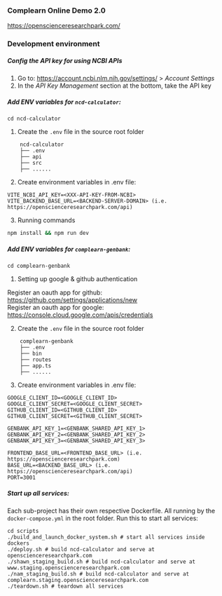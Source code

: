 ### Complearn Online Demo 2.0
https://openscienceresearchpark.com/

### Development environment
##### Config the API key for using NCBI APIs
1. Go to: https://account.ncbi.nlm.nih.gov/settings/ > *Account Settings*
2. In the *API Key Management* section at the bottom, take the API key
##### Add ENV variables for `ncd-calculator`:
```
cd ncd-calculator
```
1. Create the `.env` file in the source root folder
```
    ncd-calculator
    ├── .env
    ├── api
    ├── src             
    ├── ......
```
2. Create environment variables in .env file:
```
VITE_NCBI_API_KEY=<XXX-API-KEY-FROM-NCBI>
VITE_BACKEND_BASE_URL=<BACKEND-SERVER-DOMAIN> (i.e. https://openscienceresearchpark.com/api)
```
3. Running commands
```bash
npm install && npm run dev
```

##### Add ENV variables for `complearn-genbank`:
```
cd complearn-genbank
```
1. Setting up google & github authentication

Register an oauth app for github: https://github.com/settings/applications/new  
Register an oauth app for google: https://console.cloud.google.com/apis/credentials

2. Create the `.env` file in the source root folder
```
    complearn-genbank
    ├── .env
    ├── bin
    ├── routes            
    ├── app.ts   
    ├── ......
```
3. Create environment variables in .env file:
```
GOOGLE_CLIENT_ID=<GOOGLE_CLIENT_ID>
GOOGLE_CLIENT_SECRET=<GOOGLE_CLIENT_SECRET>
GITHUB_CLIENT_ID=<GITHUB_CLIENT_ID>
GITHUB_CLIENT_SECRET=<GITHUB_CLIENT_SECRET>

GENBANK_API_KEY_1=<GENBANK_SHARED_API_KEY_1>
GENBANK_API_KEY_2=<GENBANK_SHARED_API_KEY_2>
GENBANK_API_KEY_3=<GENBANK_SHARED_API_KEY_3>

FRONTEND_BASE_URL=<FRONTEND_BASE_URL> (i.e. https://openscienceresearchpark.com)
BASE_URL=<BACKEND_BASE_URL> (i.e. https://openscienceresearchpark.com/api)
PORT=3001
```

##### Start up all services:
Each sub-project has their own respective Dockerfile. All running by the `docker-compose.yml` in the root folder. Run this to start all services:
```
cd scripts
./build_and_launch_docker_system.sh # start all services inside dockers
./deploy.sh # build ncd-calculator and serve at openscienceresearchpark.com
./shawn_staging_build.sh # build ncd-calculator and serve at www.staging.openscienceresearchpark.com
./nam_staging_build.sh # build ncd-calculator and serve at complearn.staging.openscienceresearchpark.com
./teardown.sh # teardown all services
```
